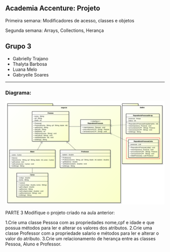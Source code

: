 ## Academia Accenture: Projeto

Primeira semana: Modificadores de acesso, classes e objetos

Segunda semana: Arrays, Collections, Herança

## Grupo 3

- Gabrielly Trajano
- Thalyta Barbosa
- Luana Melo
- Gabryelle Soares

---
### Diagrama:

<img src="assets/diagrama.png">

PARTE 3
Modifique o projeto criado na aula anterior:

1.Crie uma classe Pessoa com as propriedades nome,cpf e idade e que possua métodos para ler e alterar os valores dos atributos.
2.Crie uma classe Professor com a propriedade salario e métodos para ler e alterar o valor do atributo.
3.Crie um relacionamento de herança entre as classes Pessoa, Aluno e Professor.

